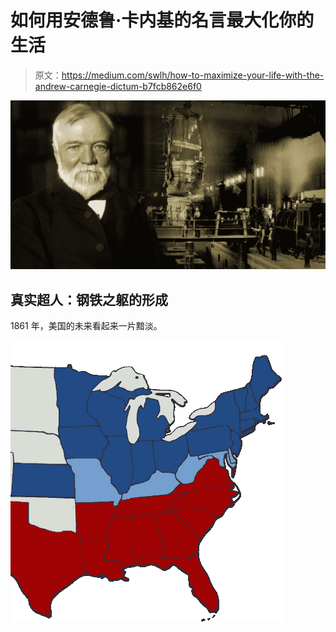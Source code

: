 # 如何用安德鲁·卡内基的名言最大化你的生活

> 原文：<https://medium.com/swlh/how-to-maximize-your-life-with-the-andrew-carnegie-dictum-b7fcb862e6f0>

![](img/514e3d7a165113b7063f2126a1fb7cdb.png)

## 真实超人：钢铁之躯的形成

1861 年，美国的未来看起来一片黯淡。

![](img/2f53ecb13ea83e4c428f32c2a5756648.png)